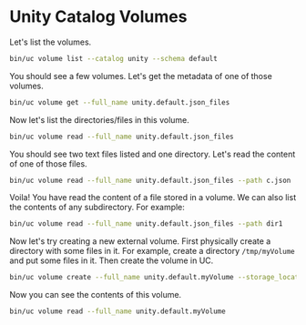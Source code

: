 # Unity Catalog Volumes

Let's list the volumes.

```sh
bin/uc volume list --catalog unity --schema default
```

You should see a few volumes. Let's get the metadata of one of those volumes.

```sh
bin/uc volume get --full_name unity.default.json_files
```

Now let's list the directories/files in this volume.

```sh
bin/uc volume read --full_name unity.default.json_files
```

You should see two text files listed and one directory. Let's read the content of one of those files.

```sh
bin/uc volume read --full_name unity.default.json_files --path c.json
```

Voila! You have read the content of a file stored in a volume. We can also list the contents of any subdirectory. For example:

```sh
bin/uc volume read --full_name unity.default.json_files --path dir1
```

Now let's try creating a new external volume. First physically create a directory with some files in it.
For example, create a directory `/tmp/myVolume` and put some files in it.
Then create the volume in UC.

```sh
bin/uc volume create --full_name unity.default.myVolume --storage_location /tmp/myVolume
```

Now you can see the contents of this volume.

```sh
bin/uc volume read --full_name unity.default.myVolume
```
